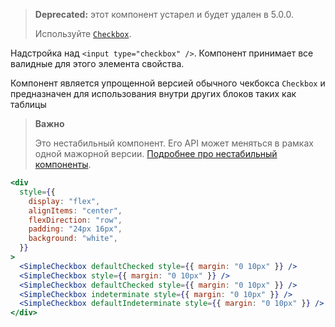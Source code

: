 > **Deprecated:** этот компонент устарел и будет удален в 5.0.0.
>
> Используйте [`Checkbox`](#/Checkbox).

Надстройка над `<input type="checkbox" />`. Компонент принимает все валидные для этого элемента свойства.

Компонент является упрощенной версией обычного чекбокса `Checkbox` и предназначен для использования внутри других блоков таких как таблицы

> **Важно**
>
> Это нестабильный компонент. Его API может меняться в рамках одной мажорной версии. [Подробнее про нестабильный компоненты](#/Unstable).

```jsx { "props": { "layout": false, "iframe": false } }
<div
  style={{
    display: "flex",
    alignItems: "center",
    flexDirection: "row",
    padding: "24px 16px",
    background: "white",
  }}
>
  <SimpleCheckbox defaultChecked style={{ margin: "0 10px" }} />
  <SimpleCheckbox style={{ margin: "0 10px" }} />
  <SimpleCheckbox defaultChecked style={{ margin: "0 10px" }} />
  <SimpleCheckbox indeterminate style={{ margin: "0 10px" }} />
  <SimpleCheckbox defaultIndeterminate style={{ margin: "0 10px" }} />
</div>
```
